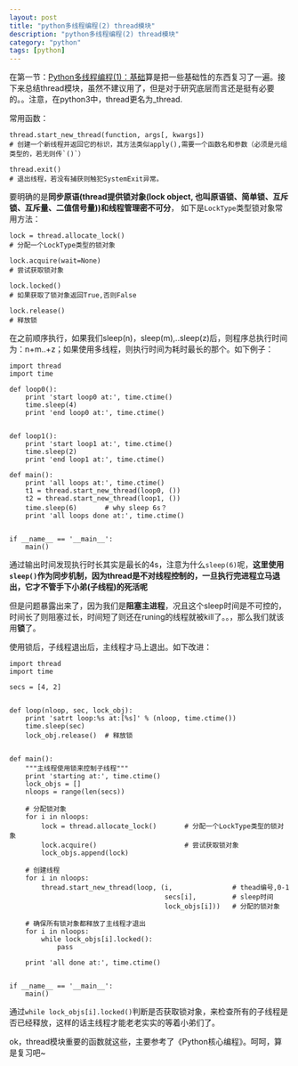 ```yaml
---
layout: post
title: "python多线程编程(2) thread模块"
description: "python多线程编程(2) thread模块"
category: "python"
tags: [python]
---
```

在第一节：[Python多线程编程(1)：基础](http://beginman.cn/python/2015/04/09/Python-learn9/)算是把一些基础性的东西复习了一遍。接下来总结thread模块，虽然不建议用了，但是对于研究底层而言还是挺有必要的。。注意，在python3中，thread更名为_thread.


常用函数：

	thread.start_new_thread(function, args[, kwargs])
	# 创建一个新线程并返回它的标识，其方法类似apply(),需要一个函数名和参数（必须是元组类型的，若无则传`()`）

	thread.exit()
	# 退出线程，若没有捕获则触犯SystemExit异常。

要明确的是**同步原语(thread提供锁对象(lock object, 也叫原语锁、简单锁、互斥锁、互斥量、二值信号量))和线程管理密不可分**， 如下是`LockType`类型锁对象常用方法：

	lock = thread.allocate_lock()
	# 分配一个LockType类型的锁对象

	lock.acquire(wait=None)
	# 尝试获取锁对象

	lock.locked()
	# 如果获取了锁对象返回True,否则False

	lock.release()
	# 释放锁


在之前顺序执行，如果我们sleep(n)，sleep(m),..sleep(z)后，则程序总执行时间为：n+m..+z；如果使用多线程，则执行时间为耗时最长的那个。如下例子：

	import thread
	import time

	def loop0():
	    print 'start loop0 at:', time.ctime()
	    time.sleep(4)
	    print 'end loop0 at:', time.ctime()


	def loop1():
	    print 'start loop1 at:', time.ctime()
	    time.sleep(2)
	    print 'end loop1 at:', time.ctime()

	def main():
	    print 'all loops at:', time.ctime()
	    t1 = thread.start_new_thread(loop0, ())
	    t2 = thread.start_new_thread(loop1, ())
	    time.sleep(6)       # why sleep 6s？
	    print 'all loops done at:', time.ctime()


	if __name__ == '__main__':
	    main()

通过输出时间发现执行时长其实是最长的4s，注意为什么`sleep(6)`呢，**这里使用`sleep()`作为同步机制，因为thread是不对线程控制的，一旦执行完进程立马退出，它才不管手下小弟(子线程)的死活呢**

但是问题暴露出来了，因为我们是**阻塞主进程**，况且这个sleep时间是不可控的，时间长了则阻塞过长，时间短了则还在runing的线程就被kill了。。，那么我们就该用**锁**了。

使用锁后，子线程退出后，主线程才马上退出。如下改进：


	import thread
	import time

	secs = [4, 2]


	def loop(nloop, sec, lock_obj):
	    print 'satrt loop:%s at:[%s]' % (nloop, time.ctime())
	    time.sleep(sec)
	    lock_obj.release()  # 释放锁


	def main():
	    """主线程使用锁来控制子线程"""
	    print 'starting at:', time.ctime()
	    lock_objs = []
	    nloops = range(len(secs))

	    # 分配锁对象
	    for i in nloops:
	        lock = thread.allocate_lock()       # 分配一个LockType类型的锁对象
	        lock.acquire()                      # 尝试获取锁对象
	        lock_objs.append(lock)

	    # 创建线程
	    for i in nloops:
	        thread.start_new_thread(loop, (i,               # thead编号,0-1
	                                       secs[i],         # sleep时间
	                                       lock_objs[i]))   # 分配的锁对象

	    # 确保所有锁对象都释放了主线程才退出
	    for i in nloops:
	        while lock_objs[i].locked():
	            pass

	    print 'all done at:', time.ctime()


	if __name__ == '__main__':
	    main()

通过`while lock_objs[i].locked()`判断是否获取锁对象，来检查所有的子线程是否已经释放，这样的话主线程才能老老实实的等着小弟们了。

ok，thread模块重要的函数就这些，主要参考了《Python核心编程》。呵呵，算是复习吧~



